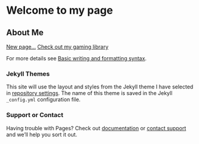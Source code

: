 # Welcome to my page

## About Me




[New page...](./newPage "Here is a new page you go to")
[Check out my gaming library][ref]

For more details see [Basic writing and formatting syntax](https://docs.github.com/en/github/writing-on-github/getting-started-with-writing-and-formatting-on-github/basic-writing-and-formatting-syntax).

### Jekyll Themes

This site will use the layout and styles from the Jekyll theme I have selected in [repository settings](https://github.com/smailliwniloc/smailliwniloc.github.io/settings/pages). The name of this theme is saved in the Jekyll `_config.yml` configuration file.

### Support or Contact

Having trouble with Pages? Check out [documentation](https://docs.github.com/categories/github-pages-basics/) or [contact support](https://support.github.com/contact) and we’ll help you sort it out.


[ref]: /gaming "This can also use hover text"
